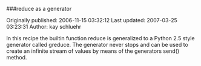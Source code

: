 ###reduce as a generator

Originally published: 2006-11-15 03:32:12
Last updated: 2007-03-25 03:23:31
Author: kay schluehr

In this recipe the builtin function reduce is generalized to a Python 2.5 style generator called greduce. The generator never stops and can be used to create an infinite stream of values by means of the generators send() method.